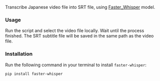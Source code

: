 Transcribe Japanese video file into SRT file, using [Faster_Whisper](https://github.com/guillaumekln/faster-whisper) model.

### Usage
Run the script and select the video file locally. Wait until the process finished. The SRT subtitle file will be saved in the same path as the video file.


### Installation

Run the following command in your terminal to install `faster-whisper`:

```bash
pip install faster-whisper
